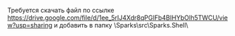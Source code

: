 Требуется скачать файл по ссылке https://drive.google.com/file/d/1ee_5rIJ4Xdr8qPGIFb4BIHYbOIh5TWCU/view?usp=sharing и добавить в папку \Sparks\src\Sparks.Shell\
